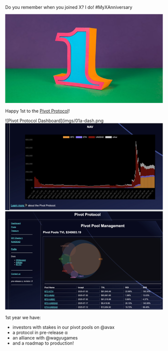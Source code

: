 Do you remember when you joined X? I do! #MyXAnniversary

![First Year Anniversary](imgs/01d-1st.jpg)

Happy 1st to the [Pivot Protocol](https://pivoteur.github.io/)!

![Pivot Protocol Dashboard](imgs/01a-dash.png
![Pivot Protocol Net Asset Value (NAV)](imgs/01b-nav.png)
![Pivot Pools Assets](imgs/01c-pools.png)

1st year we have:

* investors with stakes in our pivot pools on @avax 
* a protocol in pre-release α
* an alliance with @wagyugames 
* and a roadmap to production!

